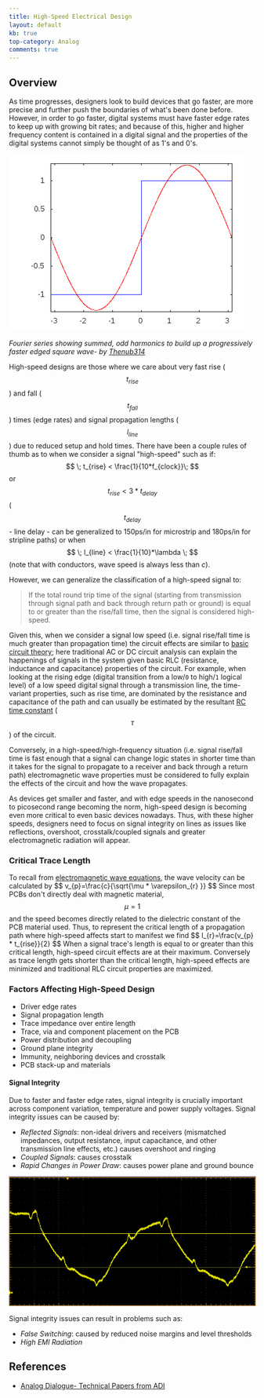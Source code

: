 ```yaml
---
title: High-Speed Electrical Design
layout: default
kb: true
top-category: Analog
comments: true
---
```


## Overview

As time progresses, designers look to build devices that go faster, are more precise and further push the boundaries of what's been done before. However, in order to go faster, digital systems must have faster edge rates to keep up with growing bit rates; and because of this, higher and higher frequency content is contained in a digital signal and the properties of the digital systems cannot simply be thought of as 1's and 0's.

![fourier-series-square-wave](fourier_series_for_square_wave.gif)

_Fourier series showing summed, odd harmonics to build up a progressively faster edged square wave- by [Thenub314](https://commons.wikimedia.org/w/index.php?title=User:Thenub314&action=edit&redlink=1)_

High-speed designs are those where we care about very fast rise ($$ t_{rise} $$) and fall ($$ t_{fall} $$) times (edge rates) and signal propagation lengths ($$ l_{line} $$) due to reduced setup and hold times. There have been a couple rules of thumb as to when we consider a signal "high-speed" such as if: $$ \; t_{rise} < \frac{1}{10*f_{clock}}\; $$ or $$ \; t_{rise} < 3*t_{delay} \; $$ ($$ t_{delay} $$ - line delay - can be generalized to 150ps/in for microstrip and 180ps/in for stripline paths) or when $$ \; l_{line} < \frac{1}{10}*\lambda \; $$ (note that with conductors, wave speed is always less than _c_).

However, we can generalize the classification of a high-speed signal to:
> If the total round trip time of the signal (starting from transmission through signal path and back through return path or ground) is equal to or greater than the rise/fall time, then the signal is considered high-speed.

Given this, when we consider a signal low speed (i.e. signal rise/fall time is much greater than propagation time) the circuit effects are similar to [basic circuit theory](fundamentals.html); here traditional AC or DC circuit analysis can explain the happenings of signals in the system given basic RLC (resistance, inductance and capacitance) properties of the circuit. For example, when looking at the rising edge (digital transition from a low/`0` to high/`1` logical level) of a low speed digital signal through a transmission line, the time-variant properties, such as rise time, are dominated by the resistance and capacitance of the path and can usually be estimated by the resultant [RC time constant](https://en.wikipedia.org/wiki/RC_time_constant) ($$ \tau $$) of the circuit.

Conversely, in a high-speed/high-frequency situation (i.e. signal rise/fall time is fast enough that a signal can change logic states in shorter time than it takes for the signal to propagate to a receiver and back through a return path) electromagnetic wave properties must be considered to fully explain the effects of the circuit and how the wave propagates.

As devices get smaller and faster, and with edge speeds in the nanosecond to picosecond range becoming the norm, high-speed design is becoming even more critical to even basic devices nowadays. Thus, with these higher speeds, designers need to focus on signal integrity on lines as issues like reflections, overshoot, crosstalk/coupled signals and greater electromagnetic radiation will appear.

### Critical Trace Length

To recall from [electromagnetic wave equations](electromagnetics), the wave velocity can be calculated by \$\$ v_{p}=\frac{c}{\sqrt{\mu * \varepsilon_{r} }} \$\$ Since most PCBs don't directly deal with magnetic material, $$ \mu=1 $$ and the speed becomes directly related to the dielectric constant of the PCB material used. Thus, to represent the critical length of a propagation path where high-speed affects start to manifest we find \$\$ l_{r}=\frac{v_{p} * t_{rise}}{2} \$\$ When a signal trace's length is equal to or greater than this critical length, high-speed circuit effects are at their maximum. Conversely as trace length gets shorter than the critical length, high-speed effects are minimized and traditional RLC circuit properties are maximized.

### Factors Affecting High-Speed Design

* Driver edge rates
* Signal propagation length
* Trace impedance over entire length
* Trace, via and component placement on the PCB
* Power distribution and decoupling
* Ground plane integrity
* Immunity, neighboring devices and crosstalk
* PCB stack-up and materials

#### Signal Integrity

Due to faster and faster edge rates, signal integrity is crucially important across component variation, temperature and power supply voltages. Signal integrity issues can be caused by:
* _Reflected Signals_: non-ideal drivers and receivers (mismatched impedances, output resistance, input capacitance, and other transmission line effects, etc.) causes overshoot and ringing
* _Coupled Signals_: causes crosstalk
* _Rapid Changes in Power Draw_: causes power plane and ground bounce

![Signal Integrity](SI_capture.png)

Signal integrity issues can result in problems such as:
* _False Switching_: caused by reduced noise margins and level thresholds
* _High EMI Radiation_

## References

* [Analog Dialogue- Technical Papers from ADI](http://www.analog.com/en/analog-dialogue.html)
